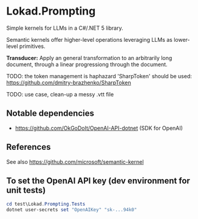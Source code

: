 # Lokad.Prompting

Simple kernels for LLMs in a C#/.NET 5 library.

Semantic kernels offer higher-level operations leveraging LLMs as 
lower-level primitives.

**Transducer:** Apply an general transformation to an arbitrarily
long document, through a linear progressiong through the document.

TODO: the token management is haphazard 'SharpToken' should be used:
https://github.com/dmitry-brazhenko/SharpToken 

TODO: use case, clean-up a messy .vtt file

## Notable dependencies

- https://github.com/OkGoDoIt/OpenAI-API-dotnet (SDK for OpenAI)

## References

See also https://github.com/microsoft/semantic-kernel 

## To set the OpenAI API key (dev environment for unit tests)

```powershell
cd test\Lokad.Prompting.Tests
dotnet user-secrets set "OpenAIKey" "sk-...94k0"
```

